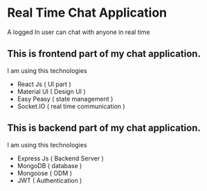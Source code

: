 # Real Time Chat Application
A logged In user can chat with anyone in real time

## This is frontend part of my chat application.

I am using this technologies

- React Js ( UI part )
- Material UI ( Design UI )
- Easy Peasy ( state management )
- Socket.IO ( real time communication )

## This is backend part of my chat application.

I am using this technologies

- Express Js ( Backend Server )
- MongoDB ( database )
- Mongoose ( ODM )
- JWT ( Authentication )
